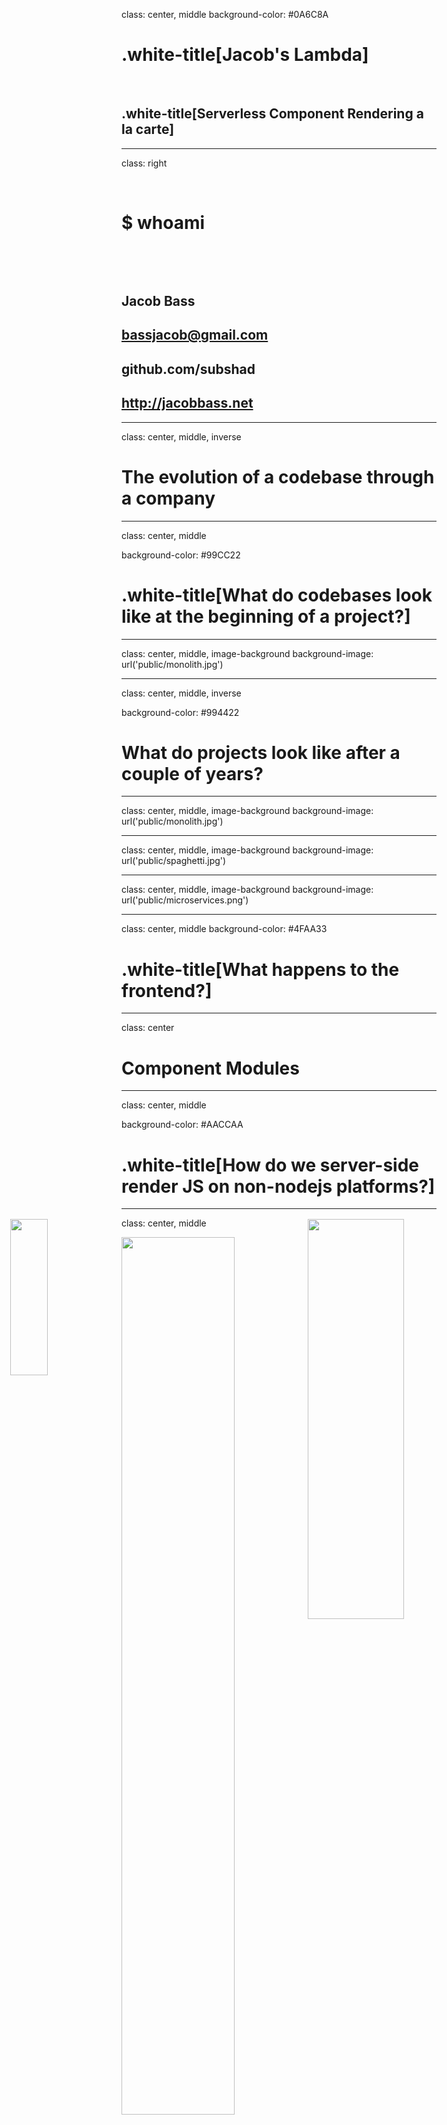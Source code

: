 class: center, middle
background-color: #0A6C8A

# .white-title[Jacob's Lambda]

&nbsp;

## .white-title[Serverless Component Rendering a la carte]

---

class: right

&nbsp;

# $ whoami

&nbsp;

&nbsp;

## Jacob Bass

## bassjacob@gmail.com

## github.com/subshad

## http://jacobbass.net
---

class: center, middle, inverse

# The evolution of a codebase through a company

---

class: center, middle

background-color: #99CC22

# .white-title[What do codebases look like at the beginning of a project?]

---

class: center, middle, image-background
background-image: url('public/monolith.jpg')

---

class: center, middle, inverse

background-color: #994422

# What do projects look like after a couple of years?

---

class: center, middle, image-background
background-image: url('public/monolith.jpg')

---

class: center, middle, image-background
background-image: url('public/spaghetti.jpg')

---

class: center, middle, image-background
background-image: url('public/microservices.png')

---

class: center, middle
background-color: #4FAA33

# .white-title[What happens to the frontend?]

---

class: center

# Component Modules

<img style="position: absolute; width: 25%; top: 50%; left:50px" src="public/bower.png">
<img style="position: absolute; width: 40%; top: 50%; right:50px" src="public/npm.svg">

---

class: center, middle

background-color: #AACCAA

# .white-title[How do we server-side render JS on non-nodejs platforms?]

---

class: center, middle

<img style="width: 60%" src="public/nope.gif">

---

class: center, middle

background-color: #CCCC4F

# .white-title[How do we update nested component dependencies?]

---

class: center, middle

<img style="width: 60%" src="public/whackamole.gif">

---

class: center, middle

background-color: #FFCCCC

# .white-title[How do we get new versions on multiple production pages?]

---

class: center, middle

<img style="width: 70%" src="public/bennyhill.gif">

---

class: center, middle

background-color: #FF224F

# .white-title[What do we do if something breaks?]

---

class: center, middle

<img style="width: 70%" src="public/throwingcomputer.gif">

---

class: center, middle, inverse

background-color: #AA224F

# .white-title[What's next?]

---

class: center, middle

<img style="width:100%" src="public/magic.gif">

---

class: center, middle, inverse

background-color: #AA224F

# .white-title[Renderizr]

&nbsp;

&nbsp;

## .white-title[When all you have is a lambda, everything starts to look stateless]

---

class: center, middle


## * Server-Side Rendered
## * Fault and Error Tolerant
## * Versioned
## * Easy to rollback
## * Easy to mark as staging/unstable

---

class: center, middle, inverse

# .white-title[How does it work?]

---

class: center, middle

<img style="width: 90%" src="public/diagram.svg">

---

class: center, middle, inverse

# .white-title[Demo]

---

class: center, middle, inverse

# .white-title[Caveats and lessons learnt]

---

class: center, middle

background-color: #4F224F

# .white-title[Questions?]
